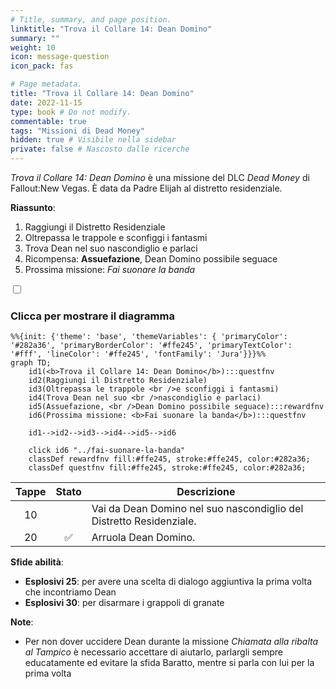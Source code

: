 ```yaml
---
# Title, summary, and page position.
linktitle: "Trova il Collare 14: Dean Domino"
summary: ""
weight: 10
icon: message-question
icon_pack: fas

# Page metadata.
title: "Trova il Collare 14: Dean Domino"
date: 2022-11-15
type: book # Do not modify.
commentable: true
tags: "Missioni di Dead Money"
hidden: true # Visibile nella sidebar
private: false # Nascosto dalle ricerche
---
```


<div class="fnv">


*Trova il Collare 14: Dean Domino* è una missione del DLC *Dead Money* di Fallout:New Vegas. È data da Padre Elijah al distretto residenziale.

**Riassunto**:
1. Raggiungi il Distretto Residenziale
2. Oltrepassa le trappole e sconfiggi i fantasmi
3. Trova Dean nel suo nascondiglio e parlaci
4. Ricompensa: **Assuefazione**, Dean Domino possibile seguace
5. Prossima missione: *Fai suonare la banda*

<section class="chart-collapse">
<input type="checkbox" name="collapse2" id="handle2">
<h3 class="handle">
<label for="handle2">Clicca per mostrare il diagramma</label>
</h3>
<div class="content">

```mermaid
%%{init: {'theme': 'base', 'themeVariables': { 'primaryColor': '#282a36', 'primaryBorderColor': '#ffe245', 'primaryTextColor': '#fff', 'lineColor': '#ffe245', 'fontFamily': 'Jura'}}}%%
graph TD;
    id1(<b>Trova il Collare 14: Dean Domino</b>):::questfnv
    id2(Raggiungi il Distretto Residenziale)
    id3(Oltrepassa le trappole <br />e sconfiggi i fantasmi)
    id4(Trova Dean nel suo <br />nascondiglio e parlaci)
    id5(Assuefazione, <br />Dean Domino possibile seguace):::rewardfnv
    id6(Prossima missione: <b>Fai suonare la banda</b>):::questfnv
    
    id1-->id2-->id3-->id4-->id5-->id6
    
    click id6 "../fai-suonare-la-banda"
    classDef rewardfnv fill:#ffe245, stroke:#ffe245, color:#282a36;
    classDef questfnv fill:#ffe245, stroke:#ffe245, color:#282a36;
```

</div>
</section>

| Tappe |       Stato        | Descrizione |
|:-----:|:------------------:| ----------- |
|                           10                          |            | Vai da Dean Domino nel suo nascondiglio del Distretto Residenziale.                                                                                                         |
|                           20                          | :white_check_mark: | Arruola Dean Domino.                                                                                                                                                        |



**Sfide abilità**:
- **Esplosivi 25**: per avere una scelta di dialogo aggiuntiva la prima volta che incontriamo Dean
- **Esplosivi 30**: per disarmare i grappoli di granate



**Note**:
- Per non dover uccidere Dean durante la missione *Chiamata alla ribalta al Tampico* è necessario accettare di aiutarlo, parlargli sempre educatamente ed evitare la sfida Baratto, mentre si parla con lui per la prima volta


</div>


